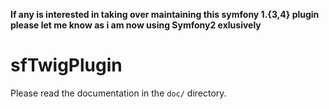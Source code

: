 **If any is interested in taking over maintaining this symfony 1.{3,4} plugin please let me know as i am now using Symfony2 exlusively**

sfTwigPlugin
============

Please read the documentation in the `doc/` directory.
